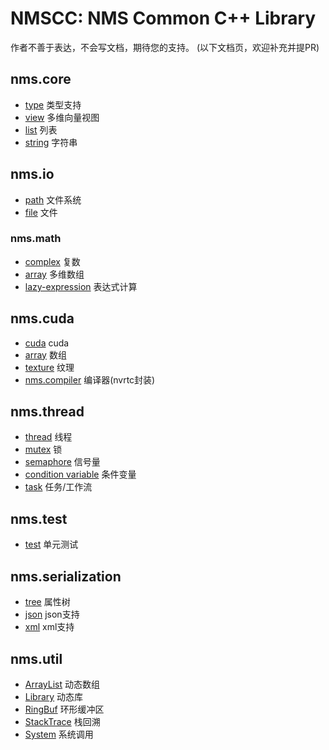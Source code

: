 # NMSCC: NMS Common C++ Library

  作者不善于表达，不会写文档，期待您的支持。
  (以下文档页，欢迎补充并提PR)

## nms.core

- [type](/core/type.md) 类型支持
- [view](/core/view.md) 多维向量视图
- [list](/core/list.md) 列表
- [string](/core/string.md) 字符串

## nms.io

- [path](/io/path.md) 文件系统
- [file](/io/file.md) 文件

### nms.math

- [complex](/math/complex.md) 复数
- [array](/math/array.md) 多维数组
- [lazy-expression](/math/lambda.md) 表达式计算

## nms.cuda

- [cuda](/cuda/cuda.md) cuda
- [array](/cuda/array.md) 数组
- [texture](/cuda/array.md) 纹理
- [nms.compiler](/nms.cuda.compiler.md) 编译器(nvrtc封装)

## nms.thread

- [thread](/thread/thread.md) 线程
- [mutex](/thread/mutex.md) 锁
- [semaphore](/thread/semaphore.md) 信号量
- [condition variable](/thread/condvar.md) 条件变量
- [task](/thread/task.md) 任务/工作流

## nms.test

- [test](/test/test.md) 单元测试

## nms.serialization

- [tree](/serialization/dom.md) 属性树
- [json](/serialization/json.md) json支持
- [xml](/serialization/xml.md) xml支持

## nms.util

- [ArrayList](/util/arraylist.md) 动态数组
- [Library](/util/library.md) 动态库
- [RingBuf](/util/ringbuf.md) 环形缓冲区
- [StackTrace](/util/stacktrace.md) 栈回溯
- [System](/util/system.md) 系统调用
